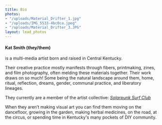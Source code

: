 ```yaml
---
title: Bio
photos:
- "/uploads/Material_Drifter_1.jpg"
- "/uploads/IMG_5533-4bc0ca.jpeg"
- "/uploads/Material_Drifter_3.JPG"
layout: lead_photos
---
```


#### Kat Smith (they/them)
is a multi-media artist born and raised in Central Kentucky.

Their creative practice mostly manifests through fibers, printmaking, zines, and film photography, often melding these materials together.
Their work draws on so much! Some being the natural landscape around them, home, ritual, reflection, dreams, gender, communal practice, and liberatory lineages.

They currently are a member of the artist collective: [*Solarpunk Surf Club*](https://www.solarpunksurf.club)

When they aren’t making visual art you can find them moving on the dancefloor, growing in the garden, making herbal medicines, on the road, at the circus, or spending time in Kentucky's many pockets of DIY community.

